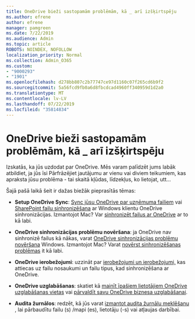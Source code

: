 ```yaml
---
title: OneDrive bieži sastopamām problēmām, kā _ arī izšķirtspēju
ms.author: efrene
author: efrene
manager: pamgreen
ms.date: 7/22/2019
ms.audience: Admin
ms.topic: article
ROBOTS: NOINDEX, NOFOLLOW
localization_priority: Normal
ms.collection: Admin_O365
ms.custom:
- "9000293"
- "1901"
ms.openlocfilehash: d278bb807c2b77747ce97d1160c07f265cd6b9f2
ms.sourcegitcommit: 5a56fcd9fb0a6d8fbcdcad4960ff340959d1d2a0
ms.translationtype: MT
ms.contentlocale: lv-LV
ms.lasthandoff: 07/22/2019
ms.locfileid: "35814834"
---
```

# <a name="onedrive-common-issues-and-resolutions"></a>OneDrive bieži sastopamām problēmām, kā _ arī izšķirtspēju

Izskatās, ka jūs uzdodat par OneDrive. Mēs varam palīdzēt jums labāk atbildiet, ja jūs īsi Pārfrāzējiet jautājumu ar vienu vai diviem teikumiem, kas apraksta jūsu problēma - tai skaitā kļūdas, līdzekļus, ko lietojat, utt...  

Šajā pašā laikā šeit ir dažas biežāk pieprasītās tēmas:

- **Setup OneDrive Sync**: [Sync jūsu OneDrive par uzņēmuma failiem](https://go.microsoft.com/fwlink/?linkid=533375) vai [SharePoint failu sinhronizēšana](https://go.microsoft.com/fwlink/?linkid=871666) ar Windows klientu OneDrive sinhronizācijas.  Izmantojot Mac? Var [sinhronizēt failus ar OneDrive](https://support.office.com/article/Sync-files-with-the-OneDrive-sync-client-on-Mac-OS-X-d11b9f29-00bb-4172-be39-997da46f913f) ar to kā labi.

- **OneDrive sinhronizācijas problēmu novēršana**: ja OneDrive nav sinhronizē failus kā nākas, varat [OneDrive sinhronizācijas problēmu novēršana](https://go.microsoft.com/fwlink/?linkid=866431) Windows. Izmantojot Mac? Varat [novērst sinhronizēšanas problēmas](https://support.office.com/article/fix-onedrive-sync-problems-on-a-mac-af3012d7-13ec-4ac9-bbb1-ebcd2a0cd756?ui=en-US&rs=en-US&ad=US) it kā labi.
- **OneDrive ierobežojumi**: uzzināt par [ierobežojumi un ierobežojumi,](https://support.office.com/article/Invalid-file-names-and-file-types-in-OneDrive-OneDrive-for-Business-and-SharePoint-64883a5d-228e-48f5-b3d2-eb39e07630fa) kas attiecas uz failu nosaukumi un failu tipus, kad sinhronizēšana ar OneDrive.
- **OneDrive uzglabāšanas**: skatiet kā [mainīt īpašiem lietotājiem OneDrive uzglabāšanas vietas](https://docs.microsoft.com/onedrive/change-user-storage) vai [pārvaldīt savu OneDrive biznesa uzglabāšanai](https://support.office.com/article/Manage-your-OneDrive-for-Business-storage-31519161-059C-4764-B6F8-F5CD29F7FE68).
- **Audita žurnālos**: redzēt, kā jūs varat [izmantot audita žurnālu meklēšanu](https://docs.microsoft.com/office365/securitycompliance/search-the-audit-log-in-security-and-compliance#search-the-audit-log) , lai pārbaudītu failu (s) /mapi (es), lietotāju (-s) vai atļaujas darbībai. 
